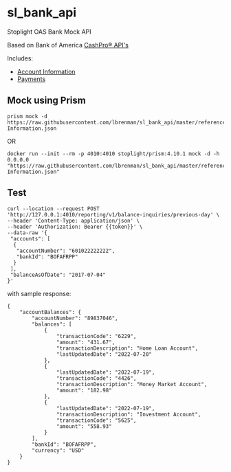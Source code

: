 # sl_bank_api
Stoplight OAS Bank Mock API

Based on Bank of America [CashPro® API's](https://developer.bankofamerica.com/CPODevPortal/apidocs/public/#/home)

Includes:

* [Account Information](https://developer.bankofamerica.com/CPODevPortal/apidocs/public/#/api/account-information)
* [Payments](https://developer.bankofamerica.com/CPODevPortal/apidocs/public/#/api/payments)

## Mock using Prism

```
prism mock -d https://raw.githubusercontent.com/lbrenman/sl_bank_api/master/reference/Account-Information.json
```

OR

```
docker run --init --rm -p 4010:4010 stoplight/prism:4.10.1 mock -d -h 0.0.0.0 "https://raw.githubusercontent.com/lbrenman/sl_bank_api/master/reference/Account-Information.json"
```

## Test

```
curl --location --request POST 'http://127.0.0.1:4010/reporting/v1/balance-inquiries/previous-day' \
--header 'Content-Type: application/json' \
--header 'Authorization: Bearer {{token}}' \
--data-raw '{
 "accounts": [
  {
   "accountNumber": "601022222222",
   "bankId": "BOFAFRPP"
  }
 ],
 "balanceAsOfDate": "2017-07-04"
}'
```

with sample response:

```
{
    "accountBalances": {
        "accountNumber": "89837046",
        "balances": [
            {
                "transactionCode": "6229",
                "amount": "431.67",
                "transactionDescription": "Home Loan Account",
                "lastUpdatedDate": "2022-07-20"
            },
            {
                "lastUpdatedDate": "2022-07-19",
                "transactionCode": "4426",
                "transactionDescription": "Money Market Account",
                "amount": "182.98"
            },
            {
                "lastUpdatedDate": "2022-07-19",
                "transactionDescription": "Investment Account",
                "transactionCode": "5625",
                "amount": "558.93"
            }
        ],
        "bankId": "BOFAFRPP",
        "currency": "USD"
    }
}
```

